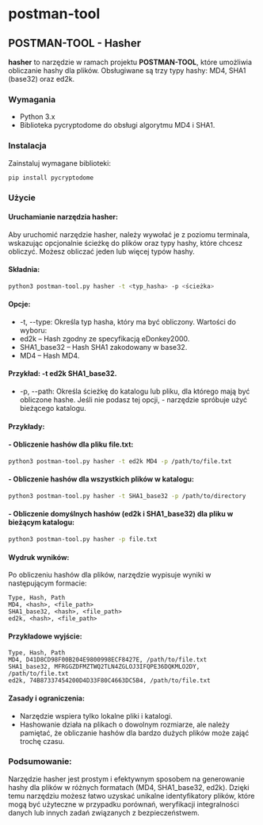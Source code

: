 # postman-tool

## POSTMAN-TOOL - Hasher

**hasher** to narzędzie w ramach projektu **POSTMAN-TOOL**, które umożliwia obliczanie hashy dla plików. Obsługiwane są trzy typy hashy: MD4, SHA1 (base32) oraz ed2k.

### Wymagania

- Python 3.x
- Biblioteka pycryptodome do obsługi algorytmu MD4 i SHA1.

### Instalacja

Zainstaluj wymagane biblioteki:

```bash
pip install pycryptodome
```

### Użycie
#### Uruchamianie narzędzia hasher:

Aby uruchomić narzędzie hasher, należy wywołać je z poziomu terminala, wskazując opcjonalnie ścieżkę do plików oraz typy hashy, które chcesz obliczyć. Możesz obliczać jeden lub więcej typów hashy.

#### Składnia:
```bash
python3 postman-tool.py hasher -t <typ_hasha> -p <ścieżka>
```
#### Opcje:

- -t, --type: Określa typ hasha, który ma być obliczony. Wartości do wyboru:
- ed2k – Hash zgodny ze specyfikacją eDonkey2000.
- SHA1_base32 – Hash SHA1 zakodowany w base32.
- MD4 – Hash MD4.
#### Przykład: -t ed2k SHA1_base32.
- -p, --path: Określa ścieżkę do katalogu lub pliku, dla którego mają być obliczone hashe. Jeśli nie podasz tej opcji, - narzędzie spróbuje użyć bieżącego katalogu.

#### Przykłady:

#### - Obliczenie hashów dla pliku file.txt:
```bash
python3 postman-tool.py hasher -t ed2k MD4 -p /path/to/file.txt
```
#### - Obliczenie hashów dla wszystkich plików w katalogu:
```bash
python3 postman-tool.py hasher -t SHA1_base32 -p /path/to/directory
```
#### - Obliczenie domyślnych hashów (ed2k i SHA1_base32) dla pliku w bieżącym katalogu:
```bash
python3 postman-tool.py hasher -p file.txt
```
#### Wydruk wyników:
Po obliczeniu hashów dla plików, narzędzie wypisuje wyniki w następującym formacie:

```php-template
Type, Hash, Path
MD4, <hash>, <file_path>
SHA1_base32, <hash>, <file_path>
ed2k, <hash>, <file_path>
```
#### Przykładowe wyjście:
```pgsql
Type, Hash, Path
MD4, D41D8CD98F00B204E9800998ECF8427E, /path/to/file.txt
SHA1_base32, MFRGGZDFMZTWQ2TLN4ZGLOJ3IFQPE36DQKMLO2DY, /path/to/file.txt
ed2k, 74B87337454200D4D33F80C4663DC5B4, /path/to/file.txt
```
#### Zasady i ograniczenia:
- Narzędzie wspiera tylko lokalne pliki i katalogi.
- Hashowanie działa na plikach o dowolnym rozmiarze, ale należy pamiętać, że obliczanie hashów dla bardzo dużych plików może zająć trochę czasu.

### Podsumowanie:
Narzędzie hasher jest prostym i efektywnym sposobem na generowanie hashy dla plików w różnych formatach (MD4, SHA1_base32, ed2k). Dzięki temu narzędziu możesz łatwo uzyskać unikalne identyfikatory plików, które mogą być użyteczne w przypadku porównań, weryfikacji integralności danych lub innych zadań związanych z bezpieczeństwem.
